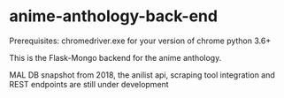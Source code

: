 # anime-anthology-back-end

Prerequisites:
chromedriver.exe for your version of chrome
python 3.6+

This is the Flask-Mongo backend for the anime anthology.

MAL DB snapshot from 2018, the anilist api, scraping tool integration and REST endpoints are still under development
